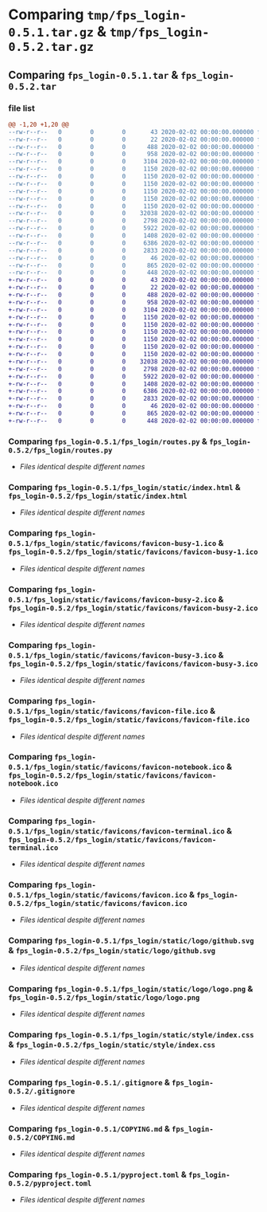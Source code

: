 # Comparing `tmp/fps_login-0.5.1.tar.gz` & `tmp/fps_login-0.5.2.tar.gz`

## Comparing `fps_login-0.5.1.tar` & `fps_login-0.5.2.tar`

### file list

```diff
@@ -1,20 +1,20 @@
--rw-r--r--   0        0        0       43 2020-02-02 00:00:00.000000 fps_login-0.5.1/MANIFEST.in
--rw-r--r--   0        0        0       22 2020-02-02 00:00:00.000000 fps_login-0.5.1/fps_login/__init__.py
--rw-r--r--   0        0        0      488 2020-02-02 00:00:00.000000 fps_login-0.5.1/fps_login/main.py
--rw-r--r--   0        0        0      958 2020-02-02 00:00:00.000000 fps_login-0.5.1/fps_login/routes.py
--rw-r--r--   0        0        0     3104 2020-02-02 00:00:00.000000 fps_login-0.5.1/fps_login/static/index.html
--rw-r--r--   0        0        0     1150 2020-02-02 00:00:00.000000 fps_login-0.5.1/fps_login/static/favicons/favicon-busy-1.ico
--rw-r--r--   0        0        0     1150 2020-02-02 00:00:00.000000 fps_login-0.5.1/fps_login/static/favicons/favicon-busy-2.ico
--rw-r--r--   0        0        0     1150 2020-02-02 00:00:00.000000 fps_login-0.5.1/fps_login/static/favicons/favicon-busy-3.ico
--rw-r--r--   0        0        0     1150 2020-02-02 00:00:00.000000 fps_login-0.5.1/fps_login/static/favicons/favicon-file.ico
--rw-r--r--   0        0        0     1150 2020-02-02 00:00:00.000000 fps_login-0.5.1/fps_login/static/favicons/favicon-notebook.ico
--rw-r--r--   0        0        0     1150 2020-02-02 00:00:00.000000 fps_login-0.5.1/fps_login/static/favicons/favicon-terminal.ico
--rw-r--r--   0        0        0    32038 2020-02-02 00:00:00.000000 fps_login-0.5.1/fps_login/static/favicons/favicon.ico
--rw-r--r--   0        0        0     2798 2020-02-02 00:00:00.000000 fps_login-0.5.1/fps_login/static/logo/github.svg
--rw-r--r--   0        0        0     5922 2020-02-02 00:00:00.000000 fps_login-0.5.1/fps_login/static/logo/logo.png
--rw-r--r--   0        0        0     1408 2020-02-02 00:00:00.000000 fps_login-0.5.1/fps_login/static/style/index.css
--rw-r--r--   0        0        0     6386 2020-02-02 00:00:00.000000 fps_login-0.5.1/.gitignore
--rw-r--r--   0        0        0     2833 2020-02-02 00:00:00.000000 fps_login-0.5.1/COPYING.md
--rw-r--r--   0        0        0       46 2020-02-02 00:00:00.000000 fps_login-0.5.1/README.md
--rw-r--r--   0        0        0      865 2020-02-02 00:00:00.000000 fps_login-0.5.1/pyproject.toml
--rw-r--r--   0        0        0      448 2020-02-02 00:00:00.000000 fps_login-0.5.1/PKG-INFO
+-rw-r--r--   0        0        0       43 2020-02-02 00:00:00.000000 fps_login-0.5.2/MANIFEST.in
+-rw-r--r--   0        0        0       22 2020-02-02 00:00:00.000000 fps_login-0.5.2/fps_login/__init__.py
+-rw-r--r--   0        0        0      488 2020-02-02 00:00:00.000000 fps_login-0.5.2/fps_login/main.py
+-rw-r--r--   0        0        0      958 2020-02-02 00:00:00.000000 fps_login-0.5.2/fps_login/routes.py
+-rw-r--r--   0        0        0     3104 2020-02-02 00:00:00.000000 fps_login-0.5.2/fps_login/static/index.html
+-rw-r--r--   0        0        0     1150 2020-02-02 00:00:00.000000 fps_login-0.5.2/fps_login/static/favicons/favicon-busy-1.ico
+-rw-r--r--   0        0        0     1150 2020-02-02 00:00:00.000000 fps_login-0.5.2/fps_login/static/favicons/favicon-busy-2.ico
+-rw-r--r--   0        0        0     1150 2020-02-02 00:00:00.000000 fps_login-0.5.2/fps_login/static/favicons/favicon-busy-3.ico
+-rw-r--r--   0        0        0     1150 2020-02-02 00:00:00.000000 fps_login-0.5.2/fps_login/static/favicons/favicon-file.ico
+-rw-r--r--   0        0        0     1150 2020-02-02 00:00:00.000000 fps_login-0.5.2/fps_login/static/favicons/favicon-notebook.ico
+-rw-r--r--   0        0        0     1150 2020-02-02 00:00:00.000000 fps_login-0.5.2/fps_login/static/favicons/favicon-terminal.ico
+-rw-r--r--   0        0        0    32038 2020-02-02 00:00:00.000000 fps_login-0.5.2/fps_login/static/favicons/favicon.ico
+-rw-r--r--   0        0        0     2798 2020-02-02 00:00:00.000000 fps_login-0.5.2/fps_login/static/logo/github.svg
+-rw-r--r--   0        0        0     5922 2020-02-02 00:00:00.000000 fps_login-0.5.2/fps_login/static/logo/logo.png
+-rw-r--r--   0        0        0     1408 2020-02-02 00:00:00.000000 fps_login-0.5.2/fps_login/static/style/index.css
+-rw-r--r--   0        0        0     6386 2020-02-02 00:00:00.000000 fps_login-0.5.2/.gitignore
+-rw-r--r--   0        0        0     2833 2020-02-02 00:00:00.000000 fps_login-0.5.2/COPYING.md
+-rw-r--r--   0        0        0       46 2020-02-02 00:00:00.000000 fps_login-0.5.2/README.md
+-rw-r--r--   0        0        0      865 2020-02-02 00:00:00.000000 fps_login-0.5.2/pyproject.toml
+-rw-r--r--   0        0        0      448 2020-02-02 00:00:00.000000 fps_login-0.5.2/PKG-INFO
```

### Comparing `fps_login-0.5.1/fps_login/routes.py` & `fps_login-0.5.2/fps_login/routes.py`

 * *Files identical despite different names*

### Comparing `fps_login-0.5.1/fps_login/static/index.html` & `fps_login-0.5.2/fps_login/static/index.html`

 * *Files identical despite different names*

### Comparing `fps_login-0.5.1/fps_login/static/favicons/favicon-busy-1.ico` & `fps_login-0.5.2/fps_login/static/favicons/favicon-busy-1.ico`

 * *Files identical despite different names*

### Comparing `fps_login-0.5.1/fps_login/static/favicons/favicon-busy-2.ico` & `fps_login-0.5.2/fps_login/static/favicons/favicon-busy-2.ico`

 * *Files identical despite different names*

### Comparing `fps_login-0.5.1/fps_login/static/favicons/favicon-busy-3.ico` & `fps_login-0.5.2/fps_login/static/favicons/favicon-busy-3.ico`

 * *Files identical despite different names*

### Comparing `fps_login-0.5.1/fps_login/static/favicons/favicon-file.ico` & `fps_login-0.5.2/fps_login/static/favicons/favicon-file.ico`

 * *Files identical despite different names*

### Comparing `fps_login-0.5.1/fps_login/static/favicons/favicon-notebook.ico` & `fps_login-0.5.2/fps_login/static/favicons/favicon-notebook.ico`

 * *Files identical despite different names*

### Comparing `fps_login-0.5.1/fps_login/static/favicons/favicon-terminal.ico` & `fps_login-0.5.2/fps_login/static/favicons/favicon-terminal.ico`

 * *Files identical despite different names*

### Comparing `fps_login-0.5.1/fps_login/static/favicons/favicon.ico` & `fps_login-0.5.2/fps_login/static/favicons/favicon.ico`

 * *Files identical despite different names*

### Comparing `fps_login-0.5.1/fps_login/static/logo/github.svg` & `fps_login-0.5.2/fps_login/static/logo/github.svg`

 * *Files identical despite different names*

### Comparing `fps_login-0.5.1/fps_login/static/logo/logo.png` & `fps_login-0.5.2/fps_login/static/logo/logo.png`

 * *Files identical despite different names*

### Comparing `fps_login-0.5.1/fps_login/static/style/index.css` & `fps_login-0.5.2/fps_login/static/style/index.css`

 * *Files identical despite different names*

### Comparing `fps_login-0.5.1/.gitignore` & `fps_login-0.5.2/.gitignore`

 * *Files identical despite different names*

### Comparing `fps_login-0.5.1/COPYING.md` & `fps_login-0.5.2/COPYING.md`

 * *Files identical despite different names*

### Comparing `fps_login-0.5.1/pyproject.toml` & `fps_login-0.5.2/pyproject.toml`

 * *Files identical despite different names*

